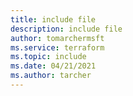 ```yaml
---
title: include file
description: include file
author: tomarchermsft
ms.service: terraform
ms.topic: include
ms.date: 04/21/2021
ms.author: tarcher
---
```


